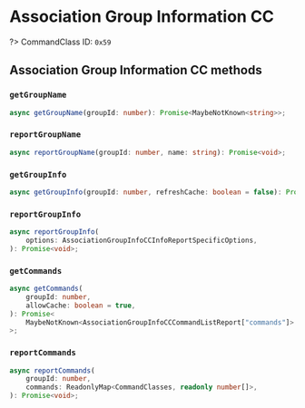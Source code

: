 # Association Group Information CC

?> CommandClass ID: `0x59`

## Association Group Information CC methods

### `getGroupName`

```ts
async getGroupName(groupId: number): Promise<MaybeNotKnown<string>>;
```

### `reportGroupName`

```ts
async reportGroupName(groupId: number, name: string): Promise<void>;
```

### `getGroupInfo`

```ts
async getGroupInfo(groupId: number, refreshCache: boolean = false): Promise<{ mode: number; profile: number; eventCode: number; hasDynamicInfo: boolean; } | undefined>;
```

### `reportGroupInfo`

```ts
async reportGroupInfo(
	options: AssociationGroupInfoCCInfoReportSpecificOptions,
): Promise<void>;
```

### `getCommands`

```ts
async getCommands(
	groupId: number,
	allowCache: boolean = true,
): Promise<
	MaybeNotKnown<AssociationGroupInfoCCCommandListReport["commands"]>
>;
```

### `reportCommands`

```ts
async reportCommands(
	groupId: number,
	commands: ReadonlyMap<CommandClasses, readonly number[]>,
): Promise<void>;
```
